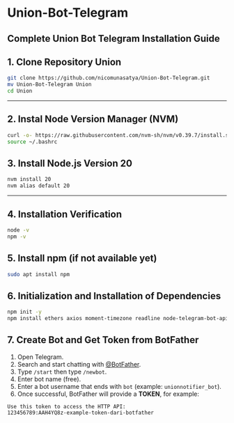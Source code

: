 # Union-Bot-Telegram
## Complete Union Bot Telegram Installation Guide

## 1. Clone Repository Union

```bash
git clone https://github.com/nicomunasatya/Union-Bot-Telegram.git
mv Union-Bot-Telegram Union
cd Union
```

---

## 2. Instal Node Version Manager (NVM)

```bash
curl -o- https://raw.githubusercontent.com/nvm-sh/nvm/v0.39.7/install.sh | bash
source ~/.bashrc
```

## 3. Install Node.js Version 20

```bash
nvm install 20
nvm alias default 20
```

---

## 4. Installation Verification

```bash
node -v
npm -v
```

## 5. Install npm (if not available yet)

```bash
sudo apt install npm
```

## 6. Initialization and Installation of Dependencies

```bash
npm init -y
npm install ethers axios moment-timezone readline node-telegram-bot-api dotenv
```

## 7. Create Bot and Get Token from BotFather

1. Open Telegram.
2. Search and start chatting with [@BotFather](https://t.me/BotFather).
3. Type `/start` then type `/newbot`.
4. Enter bot name (free).
5. Enter a bot username that ends with `bot` (example: `unionnotifier_bot`).
6. Once successful, BotFather will provide a **TOKEN**, for example:

```
Use this token to access the HTTP API:
123456789:AAH4YQ8z-example-token-dari-botfather
```
